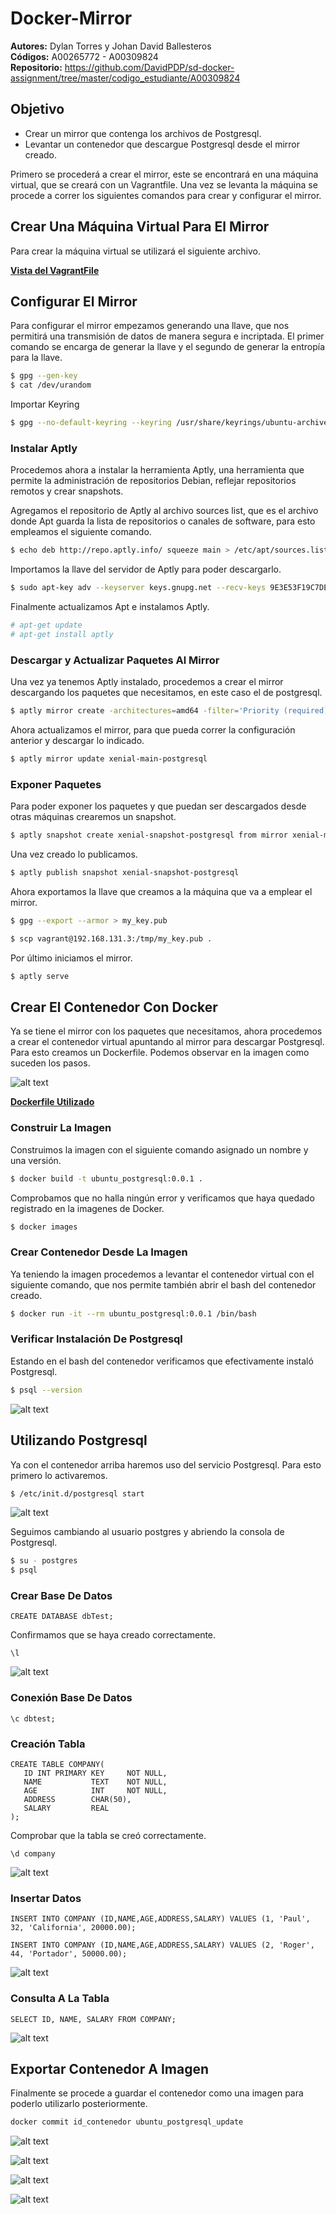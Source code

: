 # Docker-Mirror
<b>Autores:</b> Dylan Torres y Johan David Ballesteros <br>
<b>Códigos:</b> A00265772 - A00309824<br>
<b>Repositorio:</b> https://github.com/DavidPDP/sd-docker-assignment/tree/master/codigo_estudiante/A00309824

## Objetivo
* Crear un mirror que contenga los archivos de Postgresql.
* Levantar un contenedor que descargue Postgresql desde el mirror creado.

Primero se procederá a crear el mirror, este se encontrará en una máquina virtual, que se creará con un Vagrantfile. Una vez se levanta la máquina se procede a correr los siguientes comandos para crear y configurar el mirror.

## Crear Una Máquina Virtual Para El Mirror
Para crear la máquina virtual se utilizará el siguiente archivo.

<a href="https://github.com/DavidPDP/sd-docker-assignment/blob/master/codigo_estudiante/A00309824/Vagrantfile"><b>Vista del VagrantFile</b></a>

## Configurar El Mirror
Para configurar el mirror empezamos generando una llave, que nos permitirá una transmisión de datos de manera segura e incriptada. El primer comando se encarga de generar la llave y el segundo de generar la entropía para la llave.
```sh
$ gpg --gen-key
$ cat /dev/urandom
```
Importar Keyring
```sh
$ gpg --no-default-keyring --keyring /usr/share/keyrings/ubuntu-archive-keyring.gpg --export | gpg --no-default-keyring --keyring trustedkeys.gpg --import
```
### Instalar Aptly
Procedemos ahora a instalar la herramienta Aptly, una herramienta que permite la administración de repositorios Debian, reflejar repositorios remotos y crear snapshots.

Agregamos el repositorio de Aptly al archivo sources list, que es el archivo donde Apt guarda la lista de repositorios o canales de software, para esto empleamos el siguiente comando.
```sh
$ echo deb http://repo.aptly.info/ squeeze main > /etc/apt/sources.list
```
Importamos la llave del servidor de Aptly para poder descargarlo.
```sh
$ sudo apt-key adv --keyserver keys.gnupg.net --recv-keys 9E3E53F19C7DE460
```
Finalmente actualizamos Apt e instalamos Aptly.
```sh
# apt-get update
# apt-get install aptly
```
### Descargar y Actualizar Paquetes Al Mirror
Una vez ya tenemos Aptly instalado, procedemos a crear el mirror descargando los paquetes que necesitamos, en este caso el de postgresql.
```sh
$ aptly mirror create -architectures=amd64 -filter='Priority (required) | Priority (important) | Priority (standard) | postgresql' -filter-with-deps xenial-main-postgresql http://mirror.upb.edu.co/ubuntu/ xenial main
```
Ahora actualizamos el mirror, para que pueda correr la configuración anterior y descargar lo indicado.
```sh
$ aptly mirror update xenial-main-postgresql
```
### Exponer Paquetes
Para poder exponer los paquetes y que puedan ser descargados desde otras máquinas crearemos un snapshot. 
```sh
$ aptly snapshot create xenial-snapshot-postgresql from mirror xenial-main-postgresql
```
Una vez creado lo publicamos.
```sh
$ aptly publish snapshot xenial-snapshot-postgresql
```
Ahora exportamos la llave que creamos a la máquina que va a emplear el mirror.
```sh
$ gpg --export --armor > my_key.pub
```
```sh
$ scp vagrant@192.168.131.3:/tmp/my_key.pub .
```
Por último iniciamos el mirror.
```sh
$ aptly serve
```
## Crear El Contenedor Con Docker 
Ya se tiene el mirror con los paquetes que necesitamos, ahora procedemos a crear el contenedor virtual apuntando al mirror para descargar Postgresql. Para esto creamos un Dockerfile. Podemos observar en la imagen como suceden los pasos.

![alt text](https://github.com/DavidPDP/sd-docker-assignment/blob/master/codigo_estudiante/A00309824/images/docker-stages.png)

<a href="https://github.com/DavidPDP/sd-docker-assignment/blob/master/codigo_estudiante/A00309824/Dockerfile"><b>Dockerfile Utilizado</b></a>

### Construir La Imagen
Construimos la imagen con el siguiente comando asignado un nombre y una versión.
```sh
$ docker build -t ubuntu_postgresql:0.0.1 .
```
Comprobamos que no halla ningún error y verificamos que haya quedado registrado en la imagenes de Docker.
```sh
$ docker images
```
### Crear Contenedor Desde La Imagen
Ya teniendo la imagen procedemos a levantar el contenedor virtual con el siguiente comando, que nos permite también abrir el bash del contenedor creado.
```sh
$ docker run -it --rm ubuntu_postgresql:0.0.1 /bin/bash
```
### Verificar Instalación De Postgresql
Estando en el bash del contenedor verificamos que efectivamente instaló Postgresql.
```sh
$ psql --version
```
![alt text](https://github.com/DavidPDP/sd-docker-assignment/blob/master/codigo_estudiante/A00309824/images/captura1.png)


## Utilizando Postgresql
Ya con el contenedor arriba haremos uso del servicio Postgresql. Para esto primero lo activaremos.
```sh
$ /etc/init.d/postgresql start
```
![alt text](https://github.com/DavidPDP/sd-docker-assignment/blob/master/codigo_estudiante/A00309824/images/captura3.png)

Seguimos cambiando al usuario postgres y abriendo la consola de Postgresql.
```sh
$ su - postgres
$ psql
```
### Crear Base De Datos
```psql
CREATE DATABASE dbTest;
```
Confirmamos que se haya creado correctamente.
```psql
\l
```
![alt text](https://github.com/DavidPDP/sd-docker-assignment/blob/master/codigo_estudiante/A00309824/images/captura2.png)

### Conexión Base De Datos
```psql
\c dbtest;
```
### Creación Tabla
```psql
CREATE TABLE COMPANY(
   ID INT PRIMARY KEY     NOT NULL,
   NAME           TEXT    NOT NULL,
   AGE            INT     NOT NULL,
   ADDRESS        CHAR(50),
   SALARY         REAL
);
```
Comprobar que la tabla se creó correctamente.
```psql
\d company
```
![alt text](https://github.com/DavidPDP/sd-docker-assignment/blob/master/codigo_estudiante/A00309824/images/captura4.png)

### Insertar Datos
```psql
INSERT INTO COMPANY (ID,NAME,AGE,ADDRESS,SALARY) VALUES (1, 'Paul', 32, 'California', 20000.00);

INSERT INTO COMPANY (ID,NAME,AGE,ADDRESS,SALARY) VALUES (2, 'Roger', 44, 'Portador', 50000.00);
```
![alt text](https://github.com/DavidPDP/sd-docker-assignment/blob/master/codigo_estudiante/A00309824/images/captura5.png)

### Consulta A La Tabla
```psql
SELECT ID, NAME, SALARY FROM COMPANY;
```
![alt text](https://github.com/DavidPDP/sd-docker-assignment/blob/master/codigo_estudiante/A00309824/images/captura6.png)

## Exportar Contenedor A Imagen
Finalmente se procede a guardar el contenedor como una imagen para poderlo utilizarlo posteriormente.
```sh
docker commit id_contenedor ubuntu_postgresql_update
```
![alt text](https://github.com/DavidPDP/sd-docker-assignment/blob/master/codigo_estudiante/A00309824/images/captura7.png)

![alt text](https://github.com/DavidPDP/sd-docker-assignment/blob/master/codigo_estudiante/A00309824/images/captura8.png)

![alt text](https://github.com/DavidPDP/sd-docker-assignment/blob/master/codigo_estudiante/A00309824/images/captura9.png)

![alt text](https://github.com/DavidPDP/sd-docker-assignment/blob/master/codigo_estudiante/A00309824/images/captura10.png)

